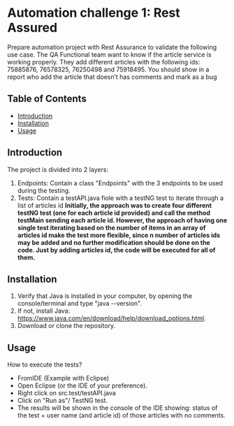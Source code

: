 # Automation challenge 1: Rest Assured

Prepare automation project with Rest Assurance to validate the following use case. The QA Functional team want to know if the article service is working properly.
They add different articles with the following ids: 75885876, 76578325, 76250498 and 75918495.
You should show in a report who add the article that doesn’t has comments and mark as a bug

## Table of Contents

* [Introduction](#introduction)
* [Installation](#installation)
* [Usage](#usage)


## Introduction
The project is divided into 2 layers:
1. Endpoints: Contain a class "Endpoints" with the 3 endpoints to be used during the testing.
2. Tests: Contain a testAPI.java fiole with a testNG test to iterate through a list of articles id
**Initially, the approach was to create four different testNG test (one for each article id provided) and call the method testMain sending each article id. However, the approach of having one single test iterating based on the number of items in an array of articles id make the test more flexible, since n number of articles ids may be added and no further modification should be done on the code. Just by adding articles id, the code will be executed for all of them.**
   

## Installation

1. Verify that Java is installed in your computer, by opening the console/terminal and type "java --version".
2. If not, install Java: https://www.java.com/en/download/help/download_options.html.
3. Download or clone the repository.

## Usage

How to execute the tests?
* FromIDE (Example with Eclipse)
* Open Eclipse (or the IDE of your preference).
* Right click on src.test/testAPI.java
* Click on "Run as"/ TestNG test.
* The results will be shown in the console of the IDE showing: status of the test + user name (and article id) of those articles with no comments.
